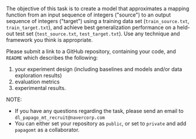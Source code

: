 The objective of this task is to create a model that approximates a mapping function from an input sequence of integers ("source") to an output sequence of integers ("target") using a training data set (`train_source.txt`, `train_target.txt`), and achieve best generalization performance on a held-out test set (`test_source.txt`, `test_target.txt`). Use any technique and framework you think is appropriate. 

Please submit a link to a GitHub repository, containing your code, and `README` which describes the following:

1. your experiment design (including baselines and models and/or data exploration results)
2. evaluation metrics
3. experimental results.

NOTE: 
- If you have any questions regarding the task, please send an email to `dl_papago_mt_recruit@navercorp.com`
- You can either set your repository as `public`, or set to `private` and add `papagomt` as a collaborator.
